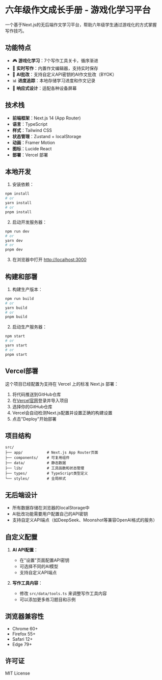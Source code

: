 # 六年级作文成长手册 - 游戏化学习平台

一个基于Next.js的无后端作文学习平台，帮助六年级学生通过游戏化的方式掌握写作技巧。

## 功能特点

- 🎮 **游戏化学习**：7个写作工具关卡，循序渐进
- 📝 **实时写作**：内置作文编辑器，支持实时保存
- 🤖 **AI批改**：支持自定义API密钥的AI作文批改（BYOK）
- 📊 **进度追踪**：本地存储学习进度和作文记录
- 📱 **响应式设计**：适配各种设备屏幕

## 技术栈

- **前端框架**：Next.js 14 (App Router)
- **语言**：TypeScript
- **样式**：Tailwind CSS
- **状态管理**：Zustand + localStorage
- **动画**：Framer Motion
- **图标**：Lucide React
- **部署**：Vercel 部署

## 本地开发

1. 安装依赖：
```bash
npm install
# or
yarn install
# or
pnpm install
```

2. 启动开发服务器：
```bash
npm run dev
# or
yarn dev
# or
pnpm dev
```

3. 在浏览器中打开 [http://localhost:3000](http://localhost:3000)

## 构建和部署

1. 构建生产版本：
```bash
npm run build
# or
yarn build
# or
pnpm build
```

2. 启动生产服务器：
```bash
npm start
# or
yarn start
# or
pnpm start
```

## Vercel部署

这个项目已经配置为支持在 Vercel 上的标准 Next.js 部署：

1. 将代码推送到GitHub仓库
2. 在[Vercel官网](https://vercel.com)登录并导入项目
3. 选择你的GitHub仓库
4. Vercel会自动检测Next.js配置并设置正确的构建设置
5. 点击"Deploy"开始部署

## 项目结构

```
src/
├── app/           # Next.js App Router页面
├── components/    # 可复用组件
├── data/          # 静态数据
├── lib/           # 工具函数和状态管理
├── types/         # TypeScript类型定义
└── styles/        # 全局样式
```

## 无后端设计

- 所有数据存储在浏览器的localStorage中
- AI批改功能需要用户配置自己的API密钥
- 支持自定义API端点（如DeepSeek、Moonshot等兼容OpenAI格式的服务）

## 自定义配置

1. **AI API配置**：
   - 在"设置"页面配置API密钥
   - 可选择不同的AI模型
   - 支持自定义API端点

2. **写作工具内容**：
   - 修改 `src/data/tools.ts` 来调整写作工具内容
   - 可以添加更多练习题目和示例

## 浏览器兼容性

- Chrome 60+
- Firefox 55+
- Safari 12+
- Edge 79+

## 许可证

MIT License